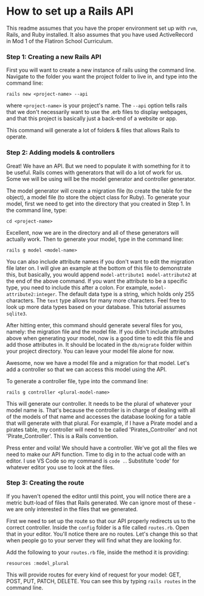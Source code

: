 # How to set up a Rails API  

This readme assumes that you have the proper environment set up with `rvm`, Rails, and Ruby installed. It also assumes that you have used ActiveRecord in Mod 1 of the Flatiron School Curriculum.  

### Step 1: Creating a new Rails API  

First you will want to create a new instance of rails using the command line. Navigate to the folder you want the project folder to live in, and type into the command line:  

`rails new <project-name> --api`  

where `<project-name>` is your project's name. The `--api` option tells rails that we don't necessarily want to use the .erb files to display webpages, and that this project is basically just a back-end of a website or app.  

This command will generate a lot of folders & files that allows Rails to operate.

### Step 2: Adding models & controllers  

Great! We have an API. But we need to populate it with something for it to be useful. Rails comes with generators that will do a lot of work for us. Some we will be using will be the model generator and controller generator.  

The model generator will create a migration file (to create the table for the object), a model file (to store the object class for Ruby). To generate your model, first we need to get into the directory that you created in Step 1. In the command line, type:  

`cd <project-name>`  

Excellent, now we are in the directory and all of these generators will actually work. Then to generate your model, type in the command line:  

`rails g model <model-name>`  

You can also include attribute names if you don't want to edit the migration file later on. I will give an example at the bottom of this file to demonstrate this, but basically, you would append `model-attribute1 model-attribute2` at the end of the above command. If you want the attribute to be a specific type, you need to include this after a colon. For example, `model-attribute2:integer`. The default data type is a string, which holds only 255 characters. The `text` type allows for many more characters. Feel free to look up more data types based on your database. This tutorial assumes `sqlite3`.  

After hitting enter, this command should generate several files for you, namely: the migration file and the model file. If you didn't include attributes above when generating your model, now is a good time to edit this file and add those attributes in. It should be located in the `db/migrate` folder within your project directory. You can leave your model file alone for now.  

Awesome, now we have a model file and a migration for that model. Let's add a controller so that we can access this model using the API.  

To generate a controller file, type into the command line:  

`rails g controller <plural-model-name>`  

This will generate our controller. It needs to be the plural of whatever your model name is. That's because the controller is in charge of dealing with all of the models of that name and accesses the database looking for a table that will generate with that plural. For example, if I have a Pirate model and a pirates table, my controller will need to be called 'Pirates_Controller' and not 'Pirate_Controller'. This is a Rails convention.  

Press enter and voila! We should have a controller. We've got all the files we need to make our API function. Time to dig in to the actual code with an editor. I use VS Code so my command is `code .`. Substitute 'code' for whatever editor you use to look at the files.  

### Step 3: Creating the route  

If you haven't opened the editor until this point, you will notice there are a metric butt-load of files that Rails generated. We can ignore most of these - we are only interested in the files that we generated.  

First we need to set up the route so that our API properly redirects us to the correct controller. Inside the `config` folder is a file called `routes.rb`. Open that in your editor. You'll notice there are no routes. Let's change this so that when people go to your server they will find what they are looking for.  

Add the following to your `routes.rb` file, inside the method it is providing:  

`resources :model_plural`  

This will provide routes for every kind of request for your model: GET, POST, PUT, PATCH, DELETE. You can see this by typing `rails routes` in the command line.

